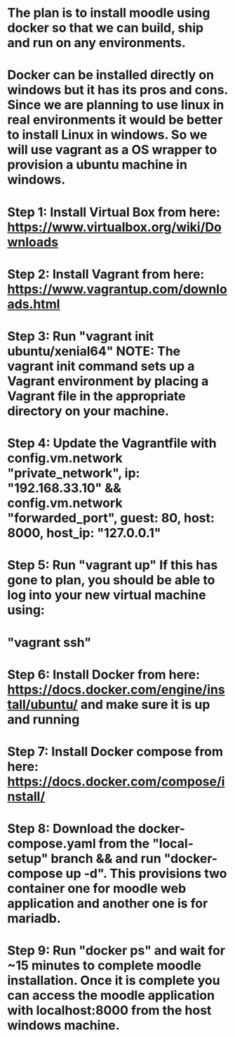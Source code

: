 # The plan is to install moodle using docker so that we can build, ship and run on any environments.
# Docker can be installed directly on windows but it has its pros and cons. Since we are planning to use linux in real environments it would be better to install Linux in windows. So we will use vagrant as a OS wrapper to provision a ubuntu machine in windows. 
# Step 1: Install Virtual Box from here: https://www.virtualbox.org/wiki/Downloads
# Step 2: Install Vagrant from here: https://www.vagrantup.com/downloads.html
# Step 3: Run "vagrant init ubuntu/xenial64" NOTE: The vagrant init command sets up a Vagrant environment by placing a Vagrant file in the appropriate directory on your machine.
# Step 4: Update the Vagrantfile with config.vm.network "private_network", ip: "192.168.33.10" && config.vm.network "forwarded_port", guest: 80, host: 8000, host_ip: "127.0.0.1"
# Step 5: Run "vagrant up" If this has gone to plan, you should be able to log into your new virtual machine using: 
# "vagrant ssh"
# Step 6: Install Docker from here: https://docs.docker.com/engine/install/ubuntu/ and make sure it is up and running
# Step 7: Install Docker compose from here: https://docs.docker.com/compose/install/
# Step 8: Download the docker-compose.yaml from the "local-setup" branch && and run "docker-compose up -d". This provisions two container one for moodle web application and another one is for mariadb. 
# Step 9: Run "docker ps" and wait for ~15 minutes to complete moodle installation. Once it is complete you can access the moodle application with localhost:8000 from the host windows machine. 
